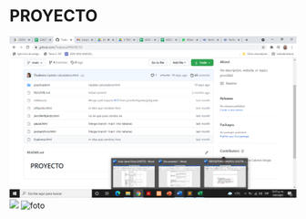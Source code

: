 # PROYECTO
<img src="imagen.png" alt="foto" />
<img src="https://www.google.com/url?sa=i&url=https%3A%2F%2Fconcepto.de%2Fsoftware%2F&psig=AOvVaw2ByWP9TWb2g2FW0g6TsXUb&ust=1625765208277000&source=images&cd=vfe&ved=0CAoQjRxqFwoTCPCKxJS-0fECFQAAAAAdAAAAABAD" />
          <img src"https://www.ecestaticos.com/image/clipping/79776773aab795837282c7d4947abaf7/por-que-nos-parece-que-los-perros-sonrien-una-historia-de-30-000-anos.jpg" alt="foto" />

